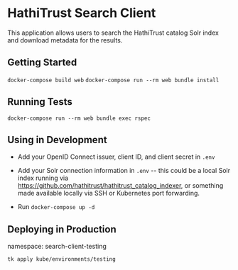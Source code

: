 # HathiTrust Search Client

This application allows users to search the HathiTrust catalog Solr index and
download metadata for the results.

## Getting Started

`docker-compose build web`
`docker-compose run --rm web bundle install`

## Running Tests

`docker-compose run --rm web bundle exec rspec`

## Using in Development

* Add your OpenID Connect issuer, client ID, and client secret in `.env`

* Add your Solr connection information in `.env` -- this could be a local Solr
  index running via https://github.com/hathitrust/hathitrust_catalog_indexer,
or something made available locally via SSH or Kubernetes port forwarding.

* Run `docker-compose up -d`

## Deploying in Production

namespace: search-client-testing

`tk apply kube/environments/testing`
